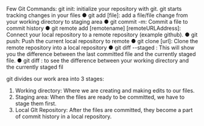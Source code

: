 Few Git Commands:
git init: initialize your repository with git. git starts tracking changes in your files 
● git add [file]: add a file/file change from your working directory to staging area 
● git commit -m: Commit a file to commit history 
● git remote add [remotename] [remoteURLAddress]: Connect your local repository to a remote repository (example github). 
● git push: Push the current local repository to remote 
● git clone [url]: Clone the remote repository into a local repository
● git diff --staged : This will show you the difference
between the last committed file and the
currently staged file.
● git diff : to see the difference
between your working directory and the
currently staged fil


git divides our work area into 3 stages: 
1. Working directory: Where we are creating and making edits to our files. 
2. Staging area: When the files are ready to be committed, we have to stage them first. 
3. Local GIt Repository: After the files are committed, they become a part of commit history in a local repository.


